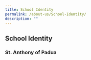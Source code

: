 ```yaml
---
title: School Identity
permalink: /about-us/School-Identity/
description: ""
---
```

## School Identity 

### St. Anthony of Padua
